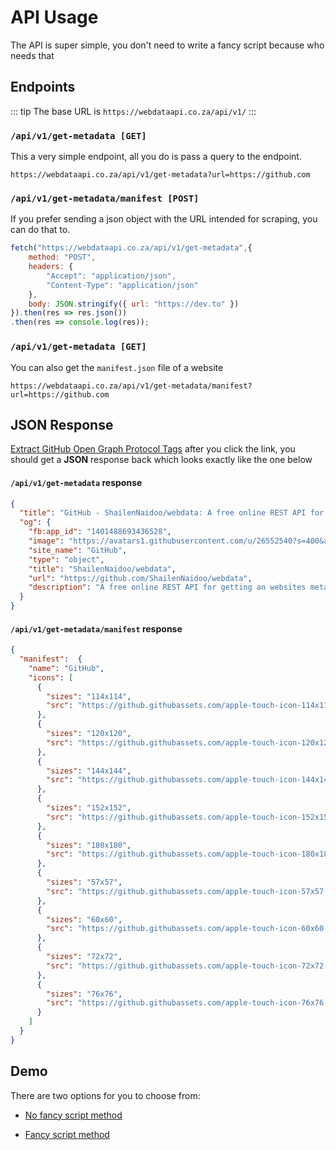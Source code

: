 # API Usage

The API is super simple, you don't need to write a fancy script because who needs that

## Endpoints

::: tip
The base URL is `https://webdataapi.co.za/api/v1/`
:::

### `/api/v1/get-metadata [GET]`

This a very simple endpoint, all you do is pass a query to the endpoint.

```
https://webdataapi.co.za/api/v1/get-metadata?url=https://github.com
```

### `/api/v1/get-metadata/manifest [POST]`

If you prefer sending a json object with the URL intended for scraping, you can do that to. 

```javascript
fetch("https://webdataapi.co.za/api/v1/get-metadata",{
	method: "POST",
	headers: {
		"Accept": "application/json",
		"Content-Type": "application/json"
    },
	body: JSON.stringify({ url: "https://dev.to" })
}).then(res => res.json())
.then(res => console.log(res));
```

### `/api/v1/get-metadata [GET]`

You can also get the `manifest.json` file of a website

```
https://webdataapi.co.za/api/v1/get-metadata/manifest?url=https://github.com
```

## JSON Response

[Extract GitHub Open Graph Protocol Tags](https://webdataapi.co.za/api?url=https://github.com/ShailenNaidoo/webdata) after you click the link, you should get a **JSON** response back which looks exactly like the one below

#### `/api/v1/get-metadata` response

```json
{
  "title": "GitHub - ShailenNaidoo/webdata: A free online REST API for getting an websites meta tag information relation to the Open Graph Protocol",
  "og": {
    "fb:app_id": "1401488693436528",
    "image": "https://avatars1.githubusercontent.com/u/26552540?s=400&amp;v=4",
    "site_name": "GitHub",
    "type": "object",
    "title": "ShailenNaidoo/webdata",
    "url": "https://github.com/ShailenNaidoo/webdata",
    "description": "A free online REST API for getting an websites meta tag information relation to the Open Graph Protocol - ShailenNaidoo/webdata"
  }
}

```
#### `/api/v1/get-metadata/manifest` response

```json
{
  "manifest":  {
    "name": "GitHub",
    "icons": [
      {
        "sizes": "114x114",
        "src": "https://github.githubassets.com/apple-touch-icon-114x114.png"
      },
      {
        "sizes": "120x120",
        "src": "https://github.githubassets.com/apple-touch-icon-120x120.png"
      },
      {
        "sizes": "144x144",
        "src": "https://github.githubassets.com/apple-touch-icon-144x144.png"
      },
      {
        "sizes": "152x152",
        "src": "https://github.githubassets.com/apple-touch-icon-152x152.png"
      },
      {
        "sizes": "180x180",
        "src": "https://github.githubassets.com/apple-touch-icon-180x180.png"
      },
      {
        "sizes": "57x57",
        "src": "https://github.githubassets.com/apple-touch-icon-57x57.png"
      },
      {
        "sizes": "60x60",
        "src": "https://github.githubassets.com/apple-touch-icon-60x60.png"
      },
      {
        "sizes": "72x72",
        "src": "https://github.githubassets.com/apple-touch-icon-72x72.png"
      },
      {
        "sizes": "76x76",
        "src": "https://github.githubassets.com/apple-touch-icon-76x76.png"
      }
    ]
  }
}
```

## Demo

There are two options for you to choose from:

* [No fancy script method](https://webdataapi.co.za/api?url=https://github.com/ShailenNaidoo/webdata)

* [Fancy script method](https://jsbin.com/rekozec/edit?js,console) 